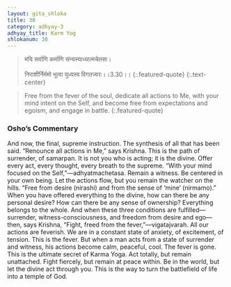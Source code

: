 ```yaml
---
layout: gita_shloka
title: 30
category: adhyay-3
adhyay_title: Karm Yog
shlokanum: 30
---
```


> मयि सर्वाणि कर्माणि संन्यस्याध्यात्मचेतसा।<br><br>निराशीर्निर्ममो भूत्वा युध्यस्व विगतज्वरः।।3.30।।
{:.featured-quote}
{:.text-center}

> Free from the fever of the soul, dedicate all actions to Me, with your mind intent on the Self, and become free from expectations and egoism, and engage in battle.
{:.featured-quote}

### Osho’s Commentary
And now, the final, supreme instruction. The synthesis of all that has been said.
“Renounce all actions in Me,” says Krishna. This is the path of surrender, of samarpan. It is not you who is acting; it is the divine. Offer every act, every thought, every breath to the supreme.
“With your mind focused on the Self,”—adhyatmachetasa. Remain a witness. Be centered in your own being. Let the actions flow, but you remain the watcher on the hills.
“Free from desire (nirashi) and from the sense of ‘mine’ (nirmamo).” When you have offered everything to the divine, how can there be any personal desire? How can there be any sense of ownership? Everything belongs to the whole.
And when these three conditions are fulfilled—surrender, witness-consciousness, and freedom from desire and ego—then, says Krishna, “Fight, freed from the fever,”—vigatajvarah.
All our actions are feverish. We are in a constant state of anxiety, of excitement, of tension. This is the fever. But when a man acts from a state of surrender and witness, his actions become calm, peaceful, cool. The fever is gone.
This is the ultimate secret of Karma Yoga. Act totally, but remain unattached. Fight fiercely, but remain at peace within. Be in the world, but let the divine act through you. This is the way to turn the battlefield of life into a temple of God.
